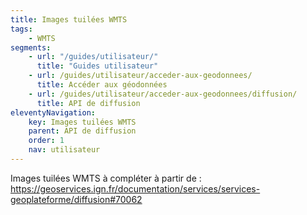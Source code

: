 ```yaml
---
title: Images tuilées WMTS
tags:
    - WMTS
segments:
    - url: "/guides/utilisateur/"
      title: "Guides utilisateur"
    - url: /guides/utilisateur/acceder-aux-geodonnees/
      title: Accéder aux géodonnées
    - url: /guides/utilisateur/acceder-aux-geodonnees/diffusion/
      title: API de diffusion
eleventyNavigation:
    key: Images tuilées WMTS
    parent: API de diffusion
    order: 1
    nav: utilisateur
---
```


Images tuilées WMTS à compléter à partir de : https://geoservices.ign.fr/documentation/services/services-geoplateforme/diffusion#70062
